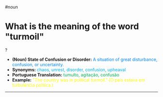 #noun

# What is the meaning of the word "turmoil"
?
* **(Noun) State of Confusion or Disorder:** <span style="color:rgb(0, 132, 255)">A situation of great disturbance, confusion, or uncertainty.</span>
* **Synonyms:** <span style="color:rgb(0, 176, 240)">chaos, unrest, disorder, confusion, upheaval</span>
* **Portuguese Translation:** <span style="color:rgb(0, 176, 80)">tumulto, agitação, confusão</span>
* **Example:** <span style="color:rgb(255, 255, 0)">"The country was in political turmoil." (O país estava em turbulência política.)</span>
---
<!--SR:!2025-06-23,14,290-->
